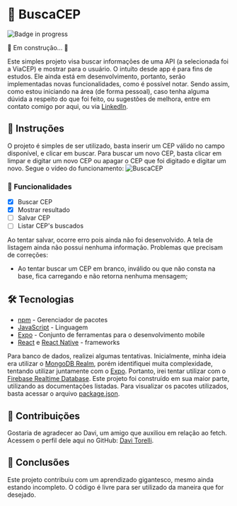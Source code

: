 # 🚀 BuscaCEP
![Badge in progress](https://img.shields.io/badge/status-in%20progress-brightgreen)

🚧 Em construção... 🚧

Este simples projeto visa buscar informações de uma API (a selecionada foi a ViaCEP) e mostrar para o usuário. O intuíto desde app é para fins de estudos. Ele ainda está em desenvolvimento, portanto, serão implementadas novas funcionalidades, como é possível notar. Sendo assim, como estou iniciando na área (de forma pessoal), caso tenha alguma dúvida a respeito do que foi feito, ou sugestões de melhora, entre em contato comigo por aqui, ou via [LinkedIn](https://www.linkedin.com/in/mmacielar/).
## 📝 Instruções

O projeto é simples de ser utilizado, basta inserir um CEP válido no campo disponível, e clicar em buscar. Para buscar um novo CEP, basta clicar em limpar e digitar um novo CEP ou apagar o CEP que foi digitado e digitar um novo. 
Segue o vídeo do funcionamento:
![BuscaCEP](https://user-images.githubusercontent.com/66790565/231463434-59564860-765e-4874-8fe7-492fb75ef5a1.gif)


### 🔧 Funcionalidades

- [x] Buscar CEP
- [x] Mostrar resultado
- [ ] Salvar CEP
- [ ] Listar CEP's buscados

Ao tentar salvar, ocorre erro pois ainda não foi desenvolvido. 
A tela de listagem ainda não possui nenhuma informação. 
Problemas que precisam de correções:
* Ao tentar buscar um CEP em branco, inválido ou que não consta na base, fica carregando e não retorna nenhuma mensagem; 


## 🛠 Tecnologias

* [npm](https://www.npmjs.com/) - Gerenciador de pacotes
* [JavaScript](https://developer.mozilla.org/pt-BR/docs/Web/JavaScript) - Linguagem
* [Expo](https://expo.dev/) - Conjunto de ferramentas para o desenvolvimento mobile
* [React](https://react.dev/) e [React Native](https://reactnative.dev/) - frameworks

Para banco de dados, realizei algumas tentativas. Inicialmente, minha ideia era utilizar o [MongoDB Realm](https://www.mongodb.com/docs/realm/), porém identifiquei muita complexidade, tentando utilizar juntamente com o [Expo](https://expo.dev/). Portanto, irei tentar utilizar com o [Firebase Realtime Database](https://firebase.google.com/docs/database?hl=pt-br). 
Este projeto foi construído em sua maior parte, utilizando as documentações listadas. 
Para visualizar os pacotes utilizados, basta acessar o arquivo [package.json](/package.json).

## 🤝 Contribuições

Gostaria de agradecer ao Davi, um amigo que auxiliou em relação ao fetch. 
Acessem o perfil dele aqui no GitHub: [Davi Torelli](https://github.com/DaviTorelli).

## 📃 Conclusões

Este projeto contribuiu com um aprendizado gigantesco, mesmo ainda estando incompleto. O código é livre para ser utilizado da maneira que for desejado. 
